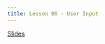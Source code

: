 ```yaml
---
title: Lesson 06 - User Input
---
```


[Slides](https://github.com/novillo-cs/apcsa_material/blob/main/lessons/06_user_input.pdf)

